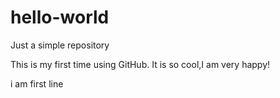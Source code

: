 # hello-world
Just a simple repository

This is my first time using GitHub.
It is so cool,I am very happy!

i am first line
